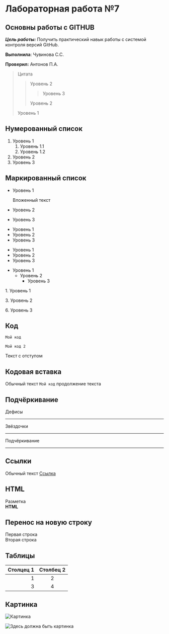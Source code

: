 # Лабораторная работа №7

## Основны работы с GITHUB

***Цель работы:*** Получить практический навык работы с системой контроля версий GitHub.

**Выполнила**: Чувинова С.С.

**Проверил:** Антонов П.А.

>Цитата 
>> Уровень 2
>>> Уровень 3
>>
>> Уровень 2
>
>Уровень 1

## Нумерованный список

1. Уровень 1
   1. Уровень 1.1
   1. Уровень 1.2
1. Уровень 2
1. Уровень 3

## Маркированный список

* Уровень 1

   Вложенный текст
* Уровень 2
* Уровень 3

+ Уровень 1
+ Уровень 2
+ Уровень 3

- Уровень 1
- Уровень 2
- Уровень 3

* Уровень 1
   * Уровень 2
      * Уровень 3

1\. Уровень 1

3\. Уровень 2

6\. Уровень 3

## Код

```javascript
Мой код
```

    Мой код 2
    
   Текст с отступом
   
## Кодовая вставка

Обычный текст `Мой код` продолжение текста

## Подчёркивание

Дефисы

---

Звёздочки

***

Подчёркивание

___

## Ссылки

Обычный текст [Ссылка](https://google.com "Сайт google")


## HTML

<p> Разметка <br/> <b> HTML </b> </p>

## Перенос на новую строку

Первая строка  
Вторая строка

## Таблицы

| Столцец 1 | Столбец 2|
|----------:|:--------:|
|1          |2         |
|          3|         4|

## Картинка

![Картинка](https://3dnews.ru/assets/external/illustrations/2020/03/17/1006161/i75_ArticleImage_23542.jpg)

![Здесь должна быть картинка](https://3dnews.ru/assets/external/illustrations/2020/03/17/1006161/_ArticleImage_23542.jpg)
